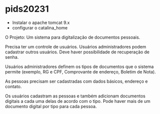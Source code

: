 # pids20231

- Instalar o apache tomcat 9.x
- configurar o catalina_home

O Projeto: Um sistema para digitalização de documentos pessoais.

Precisa ter um controle de usuários. Usuários administradores podem cadastrar outros usuários. Deve haver possibilidade de recuperação de senha.

Usuários administradores definem os tipos de documentos que o sistema permite (exemplo, RG e CPF, Comprovante de endereço, Boletim de Nota).

As pessoas precisam ser cadastradas com dados básicos, endereço e contato.

Os usuários cadastram as pessoas e também adicionam documentos digitais a cada uma delas de acordo com o tipo. Pode haver mais de um documento digital por tipo para cada pessoa.


